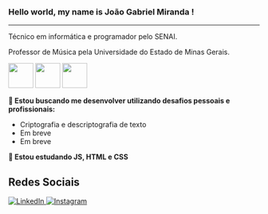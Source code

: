 ### Hello world, my name is João Gabriel Miranda !
____
Técnico em informática e programador pelo SENAI.

Professor de Música pela Universidade do Estado de Minas Gerais.

  <img width="50" src="https://cdn.jsdelivr.net/gh/devicons/devicon/icons/javascript/javascript-plain.svg" /> <img width="50" src="https://cdn.jsdelivr.net/gh/devicons/devicon/icons/html5/html5-plain.svg" /> <img width="50" src="https://cdn.jsdelivr.net/gh/devicons/devicon/icons/css3/css3-plain.svg" />
          


**🔭 Estou buscando me desenvolver utilizando desafios pessoais e profissionais:**
 - Criptografia e descriptografia de texto
 - Em breve
 - Em breve
 
**🌱 Estou estudando JS, HTML e CSS**

## Redes Sociais
<a href="https://www.linkedin.com/in/joaogami/"> ![LinkedIn](https://img.shields.io/badge/linkedin-%230077B5.svg?style=for-the-badge&logo=linkedin&logoColor=white) </a>
<a href="https://www.instagram.com/joaogami"> ![Instagram](https://img.shields.io/badge/Instagram-%23E4405F.svg?style=for-the-badge&logo=Instagram&logoColor=white)</a>
